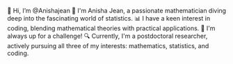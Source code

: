 👋 Hi, I’m @Anishajean
👀 I'm Anisha Jean, a passionate mathematician diving deep into the fascinating world of statistics. 📊 I have a keen interest in coding, blending mathematical theories with practical applications.
🌱 I'm always up for a challenge!
🔍 Currently, I'm a postdoctoral researcher, actively pursuing all three of my interests: mathematics, statistics, and coding.

<!---
Anishajean/Anishajean is a ✨ special ✨ repository because its `README.md` (this file) appears on your GitHub profile.
You can click the Preview link to take a look at your changes.
--->
